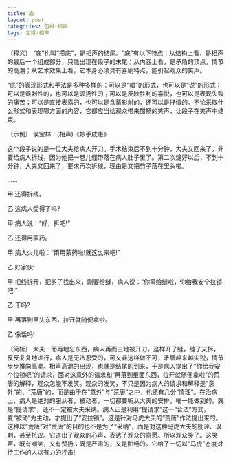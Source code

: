 ```yaml
---
title: 底
layout: post
categories: 包袱-相声
tags: 包袱-相声
---
```


〔释义〕 “底”也叫“攒底”，是相声的结尾。“底”有以下特点：从结构上看，是相声的最后一个组成部分，只能出现在段子的末尾；从内容上看，是矛盾的顶点，情节的高潮；从艺术效果上看，它本身必须具有喜剧特点，能引起观众的笑声。

“底”的表现形式和手法是多种多样的：可以是“唱”的形式，也可以是“说”的形式；可以是讽刺性的，也可以是颂扬性的；可以是反映胜利的喜悦，也可以是表现失败的痛苦；可以是直接表露的，也可以是含蓄影射的，还可以是抒情的。不论采取什么形式和表现哪方面的内容，它都应当给观众带来酣畅的笑声，让段子在笑声中结束。

〔示例〕 侯宝林：(相声)《妙手成患》

这个段子说的是一位大夫给病人开刀。手术结束后不到十分钟，大夫又回来了，非要给病人拆线，因为他把一卷儿绷带落在病人肚子里了。第二次缝好以后，不到十分钟，大夫又回来了，要求再次拆线，理由是又把剪子落在里头啦。

……

甲 还得拆线。

乙 这病人受得了吗?

甲 病人说：“好，拆吧!”

乙 还得用蒙药。

甲 病人火儿啦：“甭用蒙药啦!就这么来吧!”

乙 好家伙!

甲 把线拆开，把剪子找出来，刚要给缝，病人说：“你甭给缝啦，你给我安个拉锁吧!”

乙 干吗?

甲 再落到里头东西，拉开就随便拿啦。

乙 像话吗!

〔简析〕 大夫一而再地忘东西，病人再而三地被开刀，这样开了缝，缝了又拆，反反复复地进行，病人是无法忍受的，可又非这样做不可，矛盾越来越尖锐，情节步步推向高潮。相声高潮的出现，也就是结尾的到来，于是病人提出了“你给我安个拉锁吧”的请求，面对这意外的请求和“再落到里面东西，拉开就随便拿啦”的荒唐的解释，观众怎能不发笑。观众的发笑，不只是因为病人的请求和解释是“意外”的、“荒唐”的，而是由于在“意外”与“荒唐”之中，也还有几分“情理”。在治病上，病人是绝对的服从者，被动者，一切都要听从大夫的安排，唯一能做到的，就是“提请求”，还不一定被大夫采纳。病人正是利用“提请求”这一“合法”方式，变“被动”为主动，才提出了“安拉锁”。这是针对马虎大夫的“荒唐”作法提出来的。这种以“荒唐”对“荒唐”的目的也不是为了“采纳”，而是对这种马虎大夫的批评、讽刺，甚至抗议。它道出了观众的心声，表达了观众的意愿。所以观众笑了。这笑声，既有嘲笑，又有赞扬；既是严肃的，又是酣畅的。它给了一切以“马虎”态度对待工作的人以有力的抨击! 